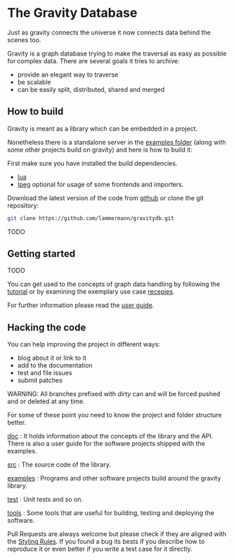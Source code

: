 The Gravity Database
====================

Just as gravity connects the universe it now connects data behind the scenes too.

Gravity is a graph database trying to make the traversal as easy as possible
for complex data. There are several goals it tries to archive:

* provide an elegant way to traverse
* be scalable
* can be easily split, distributed, shared and merged

How to build
------------
Gravity is meant as a library which can be embedded in a project.

Nonetheless there is a standalone server in the [examples folder](/examples)
(along with some other projects build on gravity) and here is how to build it:

First make sure you have installed the build dependencies.

* [lua](https://www.lua.org/)
* [lpeg](http://www.inf.puc-rio.br/~roberto/lpeg/) optional for usage of some
  frontends and importers.

Download the latest version of the code from
[github](https://github.com/lammermann/gravitydb/archive/master.zip) or clone
the git repository:

```bash
git clone https://github.com/lammermann/gravitydb.git
```

TODO

Getting started
---------------
TODO

You can get used to the concepts of graph data handling by following the
[tutorial](/doc/tutorial.md) or by examining the exemplary use case
[recepies](/doc/recepies).

For further information please read the [user guide](/doc/userguide.md).

Hacking the code
----------------
You can help improving the project in different ways:

* blog about it or link to it
* add to the documentation
* test and file issues
* submit patches

WARNING: All branches prefixed with _dirty_ can and will be forced pushed and
or deleted at any time.

For some of these point you need to know the project and folder structure
better.

[doc](/doc)
:   It holds information about the concepts of the library and the API. There
    is also a user guide for the software projects shipped with the examples.

[src](/src)
:   The source code of the library.

[examples](/examples)
:   Programs and other software projects build around the gravity library.

[test](/test)
:   Unit tests and so on.

[tools](/tools)
:   Some tools that are useful for building, testing and deploying the
    software.

Pull Requests are always welcome but please check if they are aligned with the
[Styling Rules](/STYLE.md). If you found a bug its bests if you describe how to
reproduce it or even better if you write a test case for it directly.
